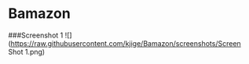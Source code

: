 # Bamazon

###Screenshot 1
![](https://raw.githubusercontent.com/kjige/Bamazon/screenshots/Screen Shot 1.png)